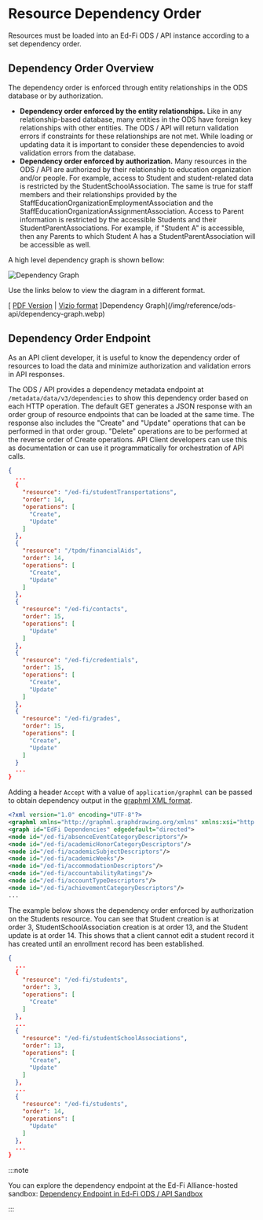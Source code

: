 # Resource Dependency Order

Resources must be loaded into an Ed-Fi ODS / API instance according to a set
dependency order.

## Dependency Order Overview

The dependency order is enforced through entity relationships in the ODS
database or by authorization.

* **Dependency order enforced by the entity relationships.** Like in any
    relationship-based database, many entities in the ODS have foreign key
    relationships with other entities. The ODS / API will return validation
    errors if constraints for these relationships are not met. While loading or
    updating data it is important to consider these dependencies to avoid
    validation errors from the database.
* **Dependency order enforced by authorization.** Many resources in the ODS /
    API are authorized by their relationship to education organization and/or
    people. For example, access to Student and student-related data is
    restricted by the StudentSchoolAssociation. The same is true for staff
    members and their relationships provided by the
    StaffEducationOrganizationEmploymentAssociation and the
    StaffEducationOrganizationAssignmentAssociation. Access to Parent
    information is restricted by the accessible Students and their
    StudentParentAssociations. For example, if "Student A" is accessible, then
    any Parents to which Student A has a StudentParentAssociation will be
    accessible as well.

A high level dependency graph is shown bellow:

![Dependency Graph](https://edfidocs.blob.core.windows.net/$web/img/reference/ods-api/Ed-Fi%20-%20Data%20Model%20Logical%20Loading%20Sequence%20V1%20-%202025-02.png)

Use the links below to view the diagram in a different format.

[ [PDF Version](https://edfidocs.blob.core.windows.net/$web/assets/reference/ods-api/Ed-Fi%20-%20Data%20Model%20Logical%20Loading%20Sequence%20V1.pdf) | [Vizio format](https://edfidocs.blob.core.windows.net/$web/assets/reference/ods-api/Ed-Fi%20-%20Data%20Model%20Logical%20Loading%20Sequence%20V1.vsdx) ]Dependency Graph](/img/reference/ods-api/dependency-graph.webp)

## Dependency Order Endpoint

As an API client developer, it is useful to know the dependency order of
resources to load the data and minimize authorization and validation errors in
API responses.

The ODS / API provides a dependency metadata endpoint at
`/metadata/data/v3/dependencies` to show this dependency order based on each
HTTP operation. The default GET generates a JSON response with an order group of
resource endpoints that can be loaded at the same time. The response also
includes the "Create" and "Update" operations that can be performed in that
order group. "Delete" operations are to be performed at the reverse order of
Create operations. API Client developers can use this as documentation or can
use it programmatically for orchestration of API calls.

```json title="Partial listing of the Dependencies endpoint"
{
  ...
  {
    "resource": "/ed-fi/studentTransportations",
    "order": 14,
    "operations": [
      "Create",
      "Update"
    ]
  },
  {
    "resource": "/tpdm/financialAids",
    "order": 14,
    "operations": [
      "Create",
      "Update"
    ]
  },
  {
    "resource": "/ed-fi/contacts",
    "order": 15,
    "operations": [
      "Update"
    ]
  },
  {
    "resource": "/ed-fi/credentials",
    "order": 15,
    "operations": [
      "Create",
      "Update"
    ]
  },
  {
    "resource": "/ed-fi/grades",
    "order": 15,
    "operations": [
      "Create",
      "Update"
    ]
  }
  ...
}
```

Adding a header `Accept` with a value of `application/graphml` can be passed to
obtain dependency output in the [graphml XML
format](https://en.wikipedia.org/wiki/GraphML).

```xml title="Partial listing of the Dependencies endpoint in GraphML
<?xml version="1.0" encoding="UTF-8"?>
<graphml xmlns="http://graphml.graphdrawing.org/xmlns" xmlns:xsi="http://www.w3.org/2001/XMLSchema-instance" xsi:schemaLocation="http://graphml.graphdrawing.org/xmlns http://graphml.graphdrawing.org/xmlns/1.0/graphml.xsd">
<graph id="EdFi Dependencies" edgedefault="directed">
<node id="/ed-fi/absenceEventCategoryDescriptors"/>
<node id="/ed-fi/academicHonorCategoryDescriptors"/>
<node id="/ed-fi/academicSubjectDescriptors"/>
<node id="/ed-fi/academicWeeks"/>
<node id="/ed-fi/accommodationDescriptors"/>
<node id="/ed-fi/accountabilityRatings"/>
<node id="/ed-fi/accountTypeDescriptors"/>
<node id="/ed-fi/achievementCategoryDescriptors"/>
...
```

The example below shows the dependency order enforced by authorization on the
Students resource. You can see that Student creation is at
order 3, StudentSchoolAssociation creation is at order 13, and the Student
update is at order 14. This shows that a client cannot edit a student record it
has created until an enrollment record has been established.

```json
{
  ...
  {
    "resource": "/ed-fi/students",
    "order": 3,
    "operations": [
      "Create"
    ]
  },
  ...
  {
    "resource": "/ed-fi/studentSchoolAssociations",
    "order": 13,
    "operations": [
      "Create",
      "Update"
    ]
  },
  ...
  {
    "resource": "/ed-fi/students",
    "order": 14,
    "operations": [
      "Update"
    ]
  },
  ...
}
```

:::note

You can explore the dependency endpoint at the Ed-Fi Alliance-hosted
sandbox: [Dependency Endpoint in Ed-Fi ODS / API
Sandbox](https://api.ed-fi.org/v7.2/api/metadata/data/v3/dependencies)

:::
